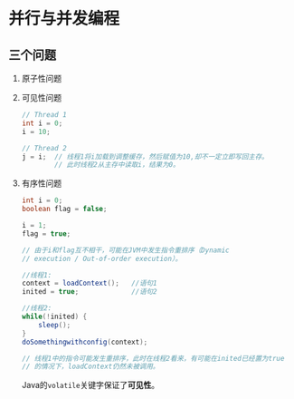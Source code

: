 # 并行与并发编程

## 三个问题

1. 原子性问题
1. 可见性问题

   ```java
   // Thread 1
   int i = 0;
   i = 10;

   // Thread 2
   j = i;  // 线程1将i加载到调整缓存，然后赋值为10,却不一定立即写回主存。
           // 此时线程2从主存中读取i，结果为0。
   ```

1. 有序性问题

    ```java
    int i = 0;
    boolean flag = false;

    i = 1;
    flag = true;

    // 由于i和flag互不相干，可能在JVM中发生指令重排序（Dynamic
    // execution / Out-of-order execution）。
    ```

    ```java
    //线程1:
    context = loadContext();   //语句1
    inited = true;             //语句2

    //线程2:
    while(!inited) {
        sleep();
    }
    doSomethingwithconfig(context);

    // 线程1中的指令可能发生重排序，此时在线程2看来，有可能在inited已经置为true
    // 的情况下，loadContext仍然未被调用。
    ```

    Java的`volatile`关键字保证了**可见性**。
